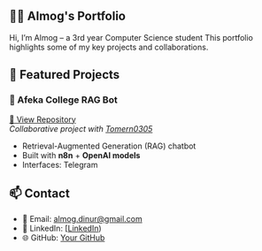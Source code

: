 ## 👨‍💻 Almog's Portfolio

Hi, I’m Almog – a 3rd year Computer Science student 
This portfolio highlights some of my key projects and collaborations.

## 🚀 Featured Projects

### 🔹 Afeka College RAG Bot
[🔗 View Repository](https://github.com/tomern0305/AfekQA---Q-A-Bot)  
*Collaborative project with [Tomern0305](https://github.com/tomern0305)*  

- Retrieval-Augmented Generation (RAG) chatbot  
- Built with **n8n** + **OpenAI models**  
- Interfaces: Telegram  

## 📫 Contact
- 📧 Email: almog.dinur@gmail.com  
- 💼 LinkedIn: [[LinkedIn](https://www.linkedin.com/in/almog-dinur-6b5341325/))  
- 🌐 GitHub: [Your GitHub](https://github.com/yourusername) 
